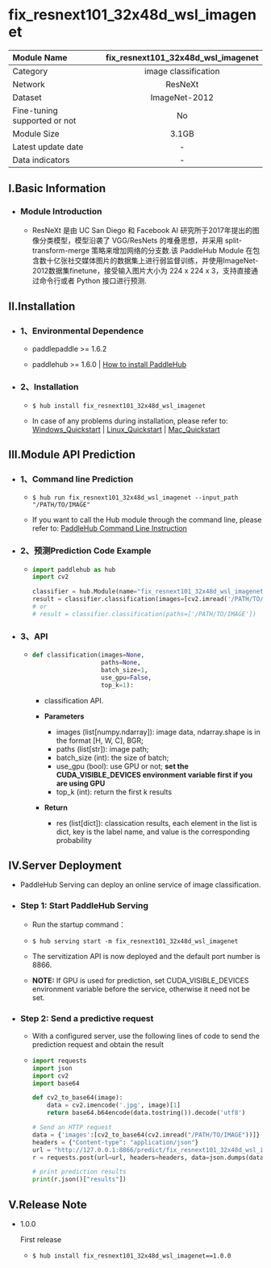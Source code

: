 # fix_resnext101_32x48d_wsl_imagenet

|Module Name|fix_resnext101_32x48d_wsl_imagenet|
| :--- | :---: |
|Category|image classification|
|Network|ResNeXt|
|Dataset|ImageNet-2012|
|Fine-tuning supported or not|No|
|Module Size|3.1GB|
|Latest update date|-|
|Data indicators|-|


## I.Basic Information



- ### Module Introduction

  - ResNeXt 是由 UC San Diego 和 Facebook AI 研究所于2017年提出的图像分类模型，模型沿袭了 VGG/ResNets 的堆叠思想，并采用 split-transform-merge 策略来增加网络的分支数.该 PaddleHub Module 在包含数十亿张社交媒体图片的数据集上进行弱监督训练，并使用ImageNet-2012数据集finetune，接受输入图片大小为 224 x 224 x 3，支持直接通过命令行或者 Python 接口进行预测.


## II.Installation

- ### 1、Environmental Dependence  

  - paddlepaddle >= 1.6.2  

  - paddlehub >= 1.6.0  | [How to install PaddleHub]()


- ### 2、Installation

  - ```shell
    $ hub install fix_resnext101_32x48d_wsl_imagenet
    ```
  - In case of any problems during installation, please refer to: [Windows_Quickstart]() | [Linux_Quickstart]() | [Mac_Quickstart]()

## III.Module API Prediction

- ### 1、Command line Prediction

  - ```shell
    $ hub run fix_resnext101_32x48d_wsl_imagenet --input_path "/PATH/TO/IMAGE"
    ```
  - If you want to call the Hub module through the command line, please refer to: [PaddleHub Command Line Instruction](../../../../docs/docs_ch/tutorial/cmd_usage.rst)

- ### 2、预测Prediction Code Example

  - ```python
    import paddlehub as hub
    import cv2

    classifier = hub.Module(name="fix_resnext101_32x48d_wsl_imagenet")
    result = classifier.classification(images=[cv2.imread('/PATH/TO/IMAGE')])
    # or
    # result = classifier.classification(paths=['/PATH/TO/IMAGE'])
    ```

- ### 3、API


  - ```python
    def classification(images=None,
                       paths=None,
                       batch_size=1,
                       use_gpu=False,
                       top_k=1):
    ```
    - classification API.
    - **Parameters**

      - images (list\[numpy.ndarray\]): image data, ndarray.shape is in the format [H, W, C], BGR;
      - paths (list[str]): image path;
      - batch_size (int): the size of batch;
      - use_gpu (bool): use GPU or not; **set the CUDA_VISIBLE_DEVICES environment variable first if you are using GPU**
      - top\_k (int): return the first k results

    - **Return**

      - res (list\[dict\]): classication results, each element in the list is dict, key is the label name, and value is the corresponding probability




## IV.Server Deployment

- PaddleHub Serving can deploy an online service of image classification.

- ### Step 1: Start PaddleHub Serving

  - Run the startup command：
  - ```shell
    $ hub serving start -m fix_resnext101_32x48d_wsl_imagenet
    ```

  - The servitization API is now deployed and the default port number is 8866.

  - **NOTE:**  If GPU is used for prediction, set CUDA_VISIBLE_DEVICES environment variable before the service, otherwise it need not be set.

- ### Step 2: Send a predictive request

  - With a configured server, use the following lines of code to send the prediction request and obtain the result

  - ```python
    import requests
    import json
    import cv2
    import base64

    def cv2_to_base64(image):
        data = cv2.imencode('.jpg', image)[1]
        return base64.b64encode(data.tostring()).decode('utf8')

    # Send an HTTP request
    data = {'images':[cv2_to_base64(cv2.imread("/PATH/TO/IMAGE"))]}
    headers = {"Content-type": "application/json"}
    url = "http://127.0.0.1:8866/predict/fix_resnext101_32x48d_wsl_imagenet"
    r = requests.post(url=url, headers=headers, data=json.dumps(data))

    # print prediction results
    print(r.json()["results"])
    ```


## V.Release Note

* 1.0.0

  First release
  - ```shell
    $ hub install fix_resnext101_32x48d_wsl_imagenet==1.0.0
    ```
